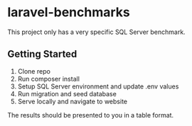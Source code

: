 # laravel-benchmarks

This project only has a very specific SQL Server benchmark.

## Getting Started

1. Clone repo
2. Run composer install
3. Setup SQL Server environment and update .env values
4. Run migration and seed database
5. Serve locally and navigate to website

The results should be presented to you in a table format. 


